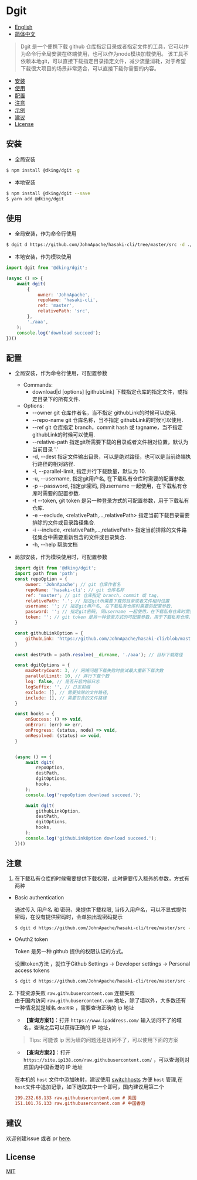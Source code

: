 # Dgit 
<!-- 
[![NPM version][npm-image]][npm-url]
[![build status][travis-image]][travis-url]
[![Test coverage][codecov-image]][codecov-url]
[![Known Vulnerabilities][snyk-image]][snyk-url]
[![npm download][download-image]][download-url]

[npm-image]: https://img.shields.io/npm/v/:packageName.svg?style=flat-square
[npm-url]: https://npmjs.org/package/:packageName
[travis-image]: https://www.travis-ci.org/JohnApache/:packageName.svg
[travis-url]: https://travis-ci.org/JohnApache/:packageName
[codecov-image]: https://codecov.io/gh/JohnApache/:packageName/branch/master/graph/badge.svg
[codecov-url]: https://codecov.io/gh/JohnApache/:packageName
[snyk-image]: https://snyk.io/test/github/JohnApache/:packageName/badge.svg?targetFile=package.json
[snyk-url]: https://snyk.io/test/github/JohnApache/:packageName?targetFile=package.json
[download-image]: https://img.shields.io/npm/dm/:packageName.svg?style=flat-square
[download-url]: https://npmjs.org/package/:packageName -->

- [English](README.en_US.md)
- [简体中文](README.md)

> Dgit 是一个便携下载 github 仓库指定目录或者指定文件的工具，它可以作为命令行全局安装在终端使用，也可以作为node模块加载使用。 该工具不依赖本地git，可以直接下载指定目录指定文件，减少流量消耗，对于希望下载很大项目的场景非常适合，可以直接下载你需要的内容。

- [安装](#安装)
- [使用](#使用)
- [配置](#配置)
- [注意](#注意)
- [示例](#示例)
- [建议](#建议)
- [License](#license)

## 安装
+ 全局安装
```bash
$ npm install @dking/dgit -g
```
+ 本地安装
```bash
$ npm install @dking/dgit --save
$ yarn add @dking/dgit
```

## 使用
+ 全局安装，作为命令行使用
```bash
$ dgit d https://github.com/JohnApache/hasaki-cli/tree/master/src -d ./abc
```

+ 本地安装，作为模块使用
```js
import dgit from '@dking/dgit';

(async () => {
    await dgit(
        {
            owner: 'JohnApache',
            repoName: 'hasaki-cli',
            ref: 'master',
            relativePath: 'src',
        },
        './aaa',
    );
    console.log('download succeed');
})()
```

## 配置
+ 全局安装，作为命令行使用，可配置参数
    - Commands:
        * download|d [options] [githubLink]  下载指定仓库的指定文件，或指定目录下的所有文件.
    - Options:
        * --owner <ownerName>             git 仓库作者名，当不指定 githubLink的时候可以使用.
        * --repo-name <repoName>          git 仓库名称，当不指定 githubLink的时候可以使用.
        * --ref <refName>                 git 仓库指定 branch，commit hash 或 tagname，当不指定 githubLink的时候可以使用.
        * --relative-path <relativePath>  指定git所需要下载的目录或者文件相对位置，默认为当前目录 '.'
        * -d, --dest <destPath>           指定文件输出目录，可以是绝对路径，也可以是当前终端执行路径的相对路径.
        * -l, --parallel-limit, <number>  指定并行下载数量，默认为 10.
        * -u, --username, <username>      指定git用户名, 在下载私有仓库时需要的配置参数.
        * -p --password, <password>       指定git密码, 同username 一起使用，在下载私有仓库时需要的配置参数.
        * -t --token, <token>             git token 是另一种登录方式的可配置参数，用于下载私有仓库.
        * -e --exclude, <relativePath,...,relativePath>  指定当前下载目录需要排除的文件或目录路径集合.
        * -i --include, <relativePath,...,relativePath>  指定当前排除的文件路径集合中需要重新包含的文件或目录集合.
        * -h, --help                      帮助文档

+ 局部安装，作为模块使用时，可配置参数
    ```js
    import dgit from '@dking/dgit';
    import path from 'path';
    const repoOption = {
        owner: 'JohnApache'; // git 仓库作者名
        repoName: 'hasaki-cli'; // git 仓库名称
        ref: 'master'; // git 仓库指定 branch，commit 或 tag，
        relativePath: '.'; // 指定git所需要下载的目录或者文件相对位置
        username: ''; // 指定git用户名, 在下载私有仓库时需要的配置参数.
        password: ''; // 指定git密码, 同username 一起使用，在下载私有仓库时需要的配置参数.
        token: ''; // git token 是另一种登录方式的可配置参数，用于下载私有仓库.
    }

    const githubLinkOption = {
        githubLink: 'https://github.com/JohnApache/hasaki-cli/blob/master/PLAN.txt', // 也可以直接指定github 需要下载路径的地址
    }

    const destPath = path.resolve(__dirname, './aaa'); // 目标下载路径

    const dgitOptions = {
        maxRetryCount: 3, // 网络问题下载失败时尝试最大重新下载次数
        parallelLimit: 10, // 并行下载个数
        log: false, // 是否开启内部日志
        logSuffix: '', // 日志前缀
        exclude: [], // 需要排除的文件路径,
        include: [], // 需要包含的文件路径
    }

    const hooks = {
        onSuccess: () => void,
        onError: (err) => err,
        onProgress: (status, node) => void,
        onResolved: (status) => void,
    }


    (async () => {
        await dgit(
            repoOption,
            destPath,
            dgitOptions,
            hooks,
        );
        console.log('repoOption download succeed.');

        await dgit(
            githubLinkOption,
            destPath,
            dgitOptions,
            hooks,
        );
        console.log('githubLinkOption download succeed.');
    })()
    ```    
## 注意
1. 在下载私有仓库的时候需要提供下载权限，此时需要传入额外的参数，方式有两种
+ Basic authentication 

    通过传入 用户名 和 密码，来提供下载权限, 当传入用户名，可以不显式提供密码，在没有提供密码时，会单独出现密码提示

    ```bash
    $ dgit d https://github.com/JohnApache/hasaki-cli/tree/master/src -d ./abc -u JohnApache
    ```
+ OAuth2 token

    Token 是另一种 github 提供的权限认证的方式。

    设置token方法 ，就位于Github Settings -> Developer settings -> Personal access tokens

    ```bash
    $ dgit d https://github.com/JohnApache/hasaki-cli/tree/master/src -d ./abc -t OAUTH-TOKEN
    ```

2. 下载资源失败 `raw.githubusercontent.com` 连接失败  
    由于国内访问 `raw.githubusercontent.com` 地址，除了墙以外，大多数还有一种情况就是域名 `dns污染` ，需要查询正确的 ip 地址 
    - **【查询方案1】**：打开 `https://www.ipaddress.com/` 输入访问不了的域名，查询之后可以获得正确的 IP 地址， 

    > Tips: 可能该 ip 因为墙的问题还是访问不了，可以使用下面的方案
    - **【查询方案2】**：打开 `https://site.ip138.com/raw.githubusercontent.com/` ，可以查询到对应国内中国香港的 IP 地址

    在本机的 `host` 文件中添加映射，建议使用 [switchhosts](https://github.com/oldj/SwitchHosts/releases) 方便 `host` 管理,在 `host`文件中追加记录，如下选取其中一个即可，国内建议用第二个

    ```ini
    199.232.68.133 raw.githubusercontent.com # 美国
    151.101.76.133 raw.githubusercontent.com # 中国香港
    ```

## 建议
欢迎创建issue 或者 pr [here](https://github.com/JohnApache/dgit/issues).

## License

[MIT](LICENSE)
